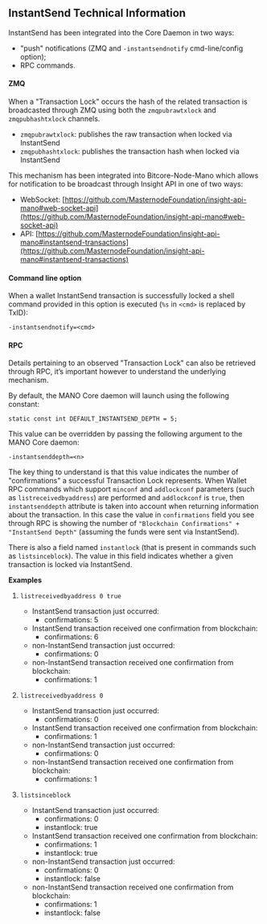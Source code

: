 ## InstantSend Technical Information

InstantSend has been integrated into the Core Daemon in two ways:
* "push" notifications (ZMQ and `-instantsendnotify` cmd-line/config option);
* RPC commands.

#### ZMQ

When a "Transaction Lock" occurs the hash of the related transaction is broadcasted through ZMQ using both the `zmqpubrawtxlock` and `zmqpubhashtxlock` channels.

* `zmqpubrawtxlock`: publishes the raw transaction when locked via InstantSend
* `zmqpubhashtxlock`: publishes the transaction hash when locked via InstantSend

This mechanism has been integrated into Bitcore-Node-Mano which allows for notification to be broadcast through Insight API in one of two ways:
* WebSocket: [https://github.com/MasternodeFoundation/insight-api-mano#web-socket-api](https://github.com/MasternodeFoundation/insight-api-mano#web-socket-api)
* API: [https://github.com/MasternodeFoundation/insight-api-mano#instantsend-transactions](https://github.com/MasternodeFoundation/insight-api-mano#instantsend-transactions)

#### Command line option

When a wallet InstantSend transaction is successfully locked a shell command provided in this option is executed (`%s` in `<cmd>` is replaced by TxID):

```
-instantsendnotify=<cmd>
```

#### RPC

Details pertaining to an observed "Transaction Lock" can also be retrieved through RPC, it’s important however to understand the underlying mechanism.

By default, the MANO Core daemon will launch using the following constant:

```
static const int DEFAULT_INSTANTSEND_DEPTH = 5;
```

This value can be overridden by passing the following argument to the MANO Core daemon:

```
-instantsenddepth=<n>
```

The key thing to understand is that this value indicates the number of "confirmations" a successful Transaction Lock represents. When Wallet RPC commands which support `minconf` and `addlockconf` parameters (such as `listreceivedbyaddress`) are performed and `addlockconf` is `true`, then `instantsenddepth` attribute is taken into account when returning information about the transaction. In this case the value in `confirmations` field you see through RPC is showing the number of `"Blockchain Confirmations" + "InstantSend Depth"` (assuming the funds were sent via InstantSend).

There is also a field named `instantlock` (that is present in commands such as `listsinceblock`). The value in this field indicates whether a given transaction is locked via InstantSend.

**Examples**

1. `listreceivedbyaddress 0 true`
   * InstantSend transaction just occurred:
        * confirmations: 5
   * InstantSend transaction received one confirmation from blockchain:
        * confirmations: 6
   * non-InstantSend transaction just occurred:
        * confirmations: 0
   * non-InstantSend transaction received one confirmation from blockchain:
        * confirmations: 1

2. `listreceivedbyaddress 0`
   * InstantSend transaction just occurred:
        * confirmations: 0
   * InstantSend transaction received one confirmation from blockchain:
        * confirmations: 1
   * non-InstantSend transaction just occurred:
        * confirmations: 0
   * non-InstantSend transaction received one confirmation from blockchain:
        * confirmations: 1

3. `listsinceblock`
    * InstantSend transaction just occurred:
        * confirmations: 0
        * instantlock: true
    * InstantSend transaction received one confirmation from blockchain:
        * confirmations: 1
        * instantlock: true
    * non-InstantSend transaction just occurred:
        * confirmations: 0
        * instantlock: false
    * non-InstantSend transaction received one confirmation from blockchain:
        * confirmations: 1
        * instantlock: false
